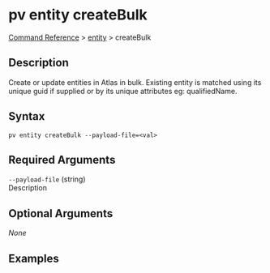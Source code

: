 # pv entity createBulk
[Command Reference](../../../README.md#command-reference) > [entity](./main.md) > createBulk

## Description
Create or update entities in Atlas in bulk. Existing entity is matched using its unique guid if supplied or by its unique attributes eg: qualifiedName.

## Syntax
```
pv entity createBulk --payload-file=<val>
```

## Required Arguments
`--payload-file` (string)  
Description

## Optional Arguments
*None*

## Examples
```powershell

```